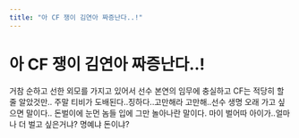 ```yaml
---
title: "아 CF 쟁이 김연아 짜증난다..!"
---
```

# 아 CF 쟁이 김연아 짜증난다..!

거참 순하고 선한 외모를 가지고 있어서 선수 본연의 임무에 충실하고 CF는 적당히 할 줄 알았것만..
주말 티비가 도배된다..징하다..고만해라 고만해..선수 생명 오래 가고 싶으면 말이다..
돈벌이에 눈먼 놈들 입에 그만 놀아나란 말이다. 마이 벌어따 아이가..얼마나 더 벌고 싶은거냐?
명예냐 돈이냐?

